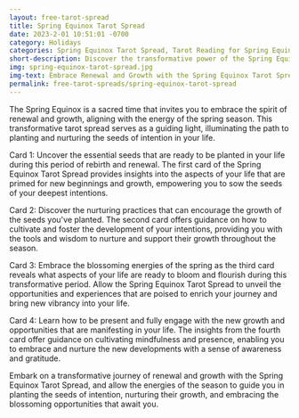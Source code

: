 ```yaml
---
layout: free-tarot-spread
title: Spring Equinox Tarot Spread
date: 2023-2-01 10:51:01 -0700
category: Holidays
categories: Spring Equinox Tarot Spread, Tarot Reading for Spring Equinox, Seasonal Tarot Layout, Tarot Cards for Spring Renewal, Equinox Ritual with Tarot, Spring Equinox Divination, Online Spring Tarot Reading, Celebrate the Equinox with Tarot, Balance and Renewal Tarot Spread, Springtime Tarot Insights
short-description: Discover the transformative power of the Spring Equinox Tarot Spread, guiding you to plant the seeds of intention and foster their growth during this period of renewal. Uncover what aspects of your life are ready to bloom this spring and learn how to be present and nurture their development.
img: spring-equinox-tarot-spread.jpg
img-text: Embrace Renewal and Growth with the Spring Equinox Tarot Spread
permalink: free-tarot-spreads/spring-equinox-tarot-spread
---
```

The Spring Equinox is a sacred time that invites you to embrace the spirit of renewal and growth, aligning with the energy of the spring season. This transformative tarot spread serves as a guiding light, illuminating the path to planting and nurturing the seeds of intention in your life.

Card 1: Uncover the essential seeds that are ready to be planted in your life during this period of rebirth and renewal. The first card of the Spring Equinox Tarot Spread provides insights into the aspects of your life that are primed for new beginnings and growth, empowering you to sow the seeds of your deepest intentions.

Card 2: Discover the nurturing practices that can encourage the growth of the seeds you've planted. The second card offers guidance on how to cultivate and foster the development of your intentions, providing you with the tools and wisdom to nurture and support their growth throughout the season.

Card 3: Embrace the blossoming energies of the spring as the third card reveals what aspects of your life are ready to bloom and flourish during this transformative period. Allow the Spring Equinox Tarot Spread to unveil the opportunities and experiences that are poised to enrich your journey and bring new vibrancy into your life.

Card 4: Learn how to be present and fully engage with the new growth and opportunities that are manifesting in your life. The insights from the fourth card offer guidance on cultivating mindfulness and presence, enabling you to embrace and nurture the new developments with a sense of awareness and gratitude.

Embark on a transformative journey of renewal and growth with the Spring Equinox Tarot Spread, and allow the energies of the season to guide you in planting the seeds of intention, nurturing their growth, and embracing the blossoming opportunities that await you.